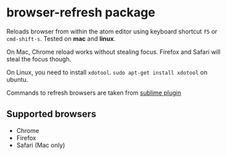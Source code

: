 # browser-refresh package

Reloads browser from within the atom editor using keyboard shortcut `f5` or `cmd-shift-s`. Tested on **mac** and **linux**.

On Mac, Chrome reload works without stealing focus. Firefox and Safari will steal the focus though.

On Linux, you need to install `xdotool`. `sudo apt-get install xdotool` on ubuntu.

Commands to refresh browsers are taken from [sublime plugin](https://github.com/gcollazo/BrowserRefresh-Sublime)

## Supported browsers

- Chrome
- Firefox
- Safari (Mac only)
